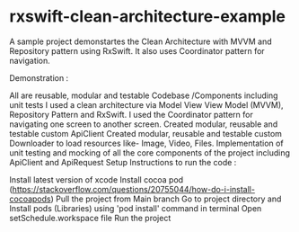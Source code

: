 # rxswift-clean-architecture-example

A sample project demonstartes the Clean Architecture with MVVM and Repository pattern using RxSwift. It also uses Coordinator pattern for navigation.

Demonstration :

All are reusable, modular and testable Codebase /Components including unit tests
I used a clean architecture via Model View View Model (MVVM), Repository Pattern and RxSwift. I used the Coordinator pattern for navigating one screen to another screen.
Created modular, reusable and testable custom ApiClient
Created modular, reusable and testable custom Downloader to load resources like- Image, Video, Files.
Implementation of unit testing and mocking of all the core components of the project including ApiClient and ApiRequest
Setup Instructions to run the code :

Install latest version of xcode
Install cocoa pod (https://stackoverflow.com/questions/20755044/how-do-i-install-cocoapods)
Pull the project from Main branch
Go to project directory and Install pods (Libraries) using 'pod install' command in terminal
Open setSchedule.workspace file
Run the project
